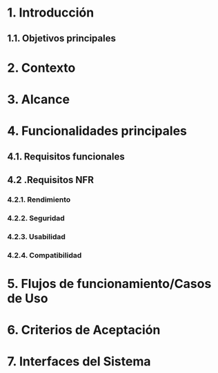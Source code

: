 # 1. Introducción
## 1.1. Objetivos principales
# 2. Contexto
# 3. Alcance
# 4. Funcionalidades principales
## 4.1. Requisitos funcionales
## 4.2 .Requisitos NFR
### 4.2.1. Rendimiento
### 4.2.2. Seguridad
### 4.2.3. Usabilidad
### 4.2.4. Compatibilidad
# 5. Flujos de funcionamiento/Casos de Uso
# 6. Criterios de Aceptación
# 7. Interfaces del Sistema
